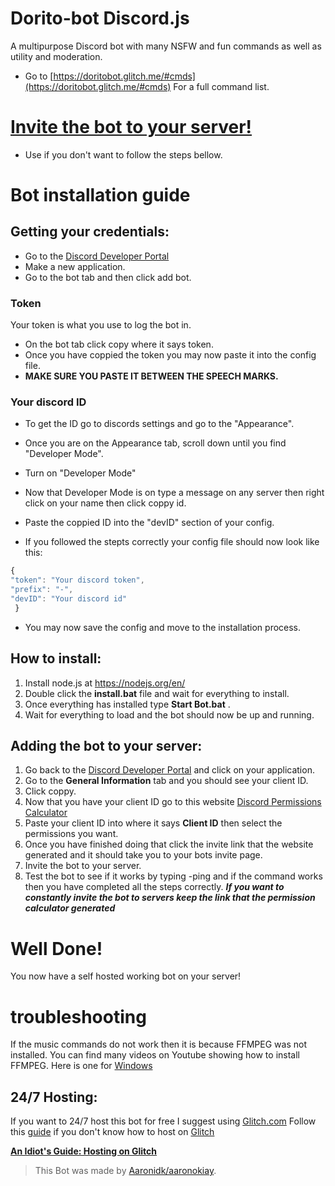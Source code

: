 # Dorito-bot Discord.js
A multipurpose Discord bot with many NSFW and fun commands as well as utility and moderation. 
* Go to [https://doritobot.glitch.me/#cmds](https://doritobot.glitch.me/#cmds) For a full command list.

# [Invite the bot to your server!](https://doritobot.glitch.me) 
* Use if you don't want to follow the steps bellow.

# **Bot installation guide**
## Getting your credentials:
* Go to the [Discord Developer Portal](https://discordapp.com/developers/applications/)
* Make a new application.
* Go to the bot tab and then click add bot.
### Token
Your token is what you use to log the bot in.
* On the bot tab click copy where it says token.
* Once you have coppied the token you may now paste it into the config file.
* **MAKE SURE YOU PASTE IT BETWEEN THE SPEECH MARKS.**

 ### Your discord ID
 * To get the ID go to discords settings and go to the "Appearance".
 * Once you are on the Appearance tab, scroll down until you find "Developer Mode".
 * Turn on "Developer Mode"
 * Now that Developer Mode is on type a message on any server then right click on your name then click coppy id.
 * Paste the coppied ID into the "devID" section of your config.
 
 * If you followed the stepts correctly your config file should now look like this:
  ```js 
  {
  "token": "Your discord token",
  "prefix": "-",
  "devID": "Your discord id"
   }
  ```
  * You may now save the config and move to the installation process.

## How to install:
1. Install node.js at https://nodejs.org/en/
2. Double click the **install.bat** file and wait for everything to install.
3. Once everything has installed type **Start Bot.bat** .
4. Wait for everything to load and the bot should now be up and running.

## Adding the bot to your server:
1. Go back to the [Discord Developer Portal](https://discordapp.com/developers/applications/) and click on your application.
2. Go to the **General Information** tab and you should see your client ID.
3. Click coppy.
4. Now that you have your client ID go to this website [Discord Permissions Calculator](https://discordapi.com/permissions.html#305261654)
5. Paste your client ID into where it says **Client ID** then select the permissions you want.
6. Once you have finished doing that click the invite link that the website generated and it should take you to your bots invite page.
7. Invite the bot to your server.
8. Test the bot to see if it works by typing -ping and if the command works then you have completed all the steps correctly.
***If you want to constantly invite the bot to servers keep the link that the permission calculator generated***

# Well Done!
You now have a self hosted working bot on your server!

# troubleshooting
If the music commands do not work then it is because FFMPEG was not installed.
You can find many videos on Youtube showing how to install FFMPEG.
Here is one for [Windows](https://www.youtube.com/watch?v=qjtmgCb8NcE)

## 24/7 Hosting:

If you want to 24/7 host this bot for free I suggest using [Glitch.com](https://glitch.com)
Follow this [guide](https://anidiots.guide/other-guides/hosting-on-glitch) if you don't know how to host on [Glitch](https://glitch.com)

[**An Idiot's Guide: Hosting on Glitch**](https://anidiots.guide/other-guides/hosting-on-glitch)

> This Bot was made by [Aaronidk/aaronokiay](https://doritobot.glitch.me).
